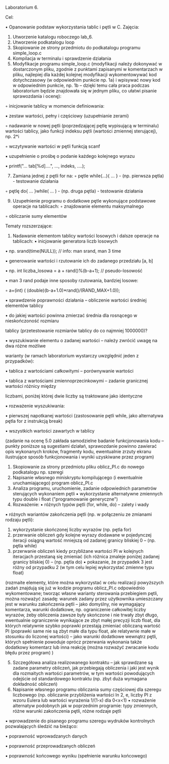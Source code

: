 Laboratorium 6.

Cel:

• Opanowanie podstaw wykorzystania tablic i pętli w C.
Zajęcia:
1. Utworzenie katalogu roboczego lab_6.
2. Utworzenie podkatalogu loop
3. Skopiowanie ze strony przedmiotu do podkatalogu programu simple_loop.c
4. Kompilacja w terminalu i sprawdzenie działania
5. Modyfikacje programu simple_loop.c (modyfikacji należy dokonywać w dostarczonym pliku,
zgodnie z punktami zapisanymi w komentarzach w pliku, najlepiej dla każdej kolejnej
modyfikacji wykomentowywać kod dotychczasowy (w odpowiednim punkcie np. 1a) i
wpisywać nowy kod w odpowiednim punkcie, np. 1b – dzięki temu cała praca podczas
laboratorium będzie znajdowała się w jednym pliku, co ułatwi pisanie sprawozdania i ocenę):

◦ inicjowanie tablicy w momencie definiowania:

▪ zestaw wartości, pełny i częściowy (uzupełnianie zerami)

◦ nadawanie w nowej pętli (poprzedzającej pętlę wypisującą w terminalu) wartości tablicy,
jako funkcji indeksu pętli (wartości zmiennej sterującej), np. 2*i

◦ wczytywanie wartości w pętli funkcją scanf

▪ uzupełnienie o prośbę o podanie każdego kolejnego wyrazu

• printf("... tab[%d]....", ..., indeks, ....);

7. Zamiana jednej z pętli for na:
◦ pętle while(...){ ... } - (np. pierwsza pętla) - testowanie działania

◦ pętlę do{ ... }while( ... ) - (np. druga pętla) - testowanie działania

9. Uzupełnienie programu o dodatkowe pętle wykonujące podstawowe operacje na tablicach:
◦ znajdowanie elementu maksymalnego

◦ obliczanie sumy elementów

Tematy rozszerzające:
1. Nadawanie elementom tablicy wartości losowych i dalsze operacje na tablicach:
▪ inicjowanie generatora liczb losowych

• np. srand(time(NULL)); // info: man srand, man 3 time

▪ generowanie wartości i rzutowanie ich do zadanego przedziału [a, b]

• np. int liczba_losowa = a + rand()%(b-a+1); // pseudo-losowość

• man 3 rand podaje inne sposoby rzutowania, bardziej losowe:

◦ a+(int) ( (double)(b-a+1.0)*rand()/(RAND_MAX+1.0));

▪ sprawdzenie poprawności działania – obliczenie wartości średniej elementów tablicy

• do jakiej wartości powinna zmierzać średnia dla rosnącego w nieskończoność rozmiaru

tablicy (przetestowanie rozmiarów tablicy do co najmniej 1000000)?

▪ wyszukiwanie elementu o zadanej wartości – należy zwrócić uwagę na dwa różne możliwe

warianty (w ramach laboratorium wystarczy uwzględnić jeden z przypadków):

• tablica z wartościami całkowitymi – porównywanie wartości

• tablica z wartościami zmiennoprzecinkowymi – zadanie granicznej wartości różnicy między

liczbami, poniżej której dwie liczby są traktowane jako identyczne

▪ rozważenie wyszukiwania:

• pierwszej napotkanej wartości (zastosowanie pętli while, jako alternatywa pętla for z
instrukcją break)

• wszystkich wartości zawartych w tablicy

(zadanie na ocenę 5.0 zakłada samodzielne badanie funkcjonowania kodu – punkty poniższe są sugestiami
działań, sprawozdanie powinno zawierać opis wykonanych kroków, fragmenty kodu, ewentualnie zrzuty ekranu
ilustrujące sposób funkcjonowania i wyniki uzyskiwane przez program)

1. Skopiowanie za strony przedmiotu pliku oblicz_PI.c do nowego podkatalogu np. szeregi
2. Napisanie własnego miniskryptu kompilującego (i ewentualnie uruchamiającego) program
oblicz_PI.c
3. Analiza programu, uruchomienie, zadanie odpowiednich parametrów sterujących wykonaniem pętli
▪ wykorzystanie alternatywne zmiennych typu double i float ("programowanie generyczne")
4. Rozważenie:
▪ różnych typów pętli (for, while, do) – zalety i wady

▪ różnych wariantów zakończenia pętli (np. w połączeniu ze zmianami rodzaju pętli):

1. wykorzystanie skończonej liczby wyrazów (np. pętla for)
2. przerwanie obliczeń gdy kolejne wyrazy dodawane w pojedynczej iteracji osiągną wartość
mniejszą od zadanej granicy bliskiej 0 – (np. pętla while)
3. przerwanie obliczeń kiedy przybliżane wartości PI w kolejnych iteracjach przestaną się
zmieniać (ich różnica zmaleje poniżej zadanej granicy bliskiej 0) – (np. pętla do)
▪ pokazanie, że przypadek 3 jest różny od przypadku 2 (w tym celu lepiej wykorzystać zmienne
typu float)

(rozmaite elementy, które można wykorzystać w celu realizacji powyższych zadań znajdują się już w
kodzie programu oblicz_PI.c odpowiednio wykomentowane; tworząc własne warianty sterowania
przebiegiem pętli, można rozważyć zasadę: warunek zadany przez użytkownika umieszczany jest w
warunku zakończenia pętli – jako domyślny, nie wymagający komentarza, warunki dodatkowe, np.
ograniczenie całkowitej liczby wyrazów, żeby obliczenia zawsze były skończone i nie trwały zbyt
długo, ewentualnie ograniczenie wynikające ze zbyt małej precyzji liczb float, dla których relatywnie
szybko poprawki przestają zmieniać obliczaną wartość PI (poprawki same nie są zbyt małe dla typu
float, ale relatywnie małe w stosunku do liczonej wartości) – jako warunki dodatkowe wewnątrz
pętli, których spełnienie powoduje oprócz przerwania wykonania także dodatkowy komentarz lub
inna reakcję (można rozważyć zwracanie kodu błędu przez program) )

5. Szczegółowa analiza realizowanego kontraktu – jak sprawdzane są zadane parametry obliczeń, jak
przebiegają obliczenia i jaki jest wynik dla rozmaitych wartości parametrów, w tym wartości
powodujących odejście od standardowego kontraktu (np. zbyt duża wymagana dokładność obliczeń)
6. Napisanie własnego programu obliczania sumy częściowej dla szeregu liczbowego (np. obliczanie
przybliżenia wartości ln 2, e, liczby PI z wzoru Eulera lub wartości wyrażenia 1/(1-x) dla 0<x<1)
▪ rozważenie alternatyw podobnych jak w poprzednim programie: typy zmiennych, różne warunki
zakończenia pętli, różne rodzaje pętli

▪ wprowadzenie do pisanego programu szeregu wydruków kontrolnych pozwalających śledzić na
bieżąco:

• poprawność wprowadzanych danych

• poprawność przeprowadzanych obliczeń

▪ poprawność końcowego wyniku (spełnienie warunku końcowego)
